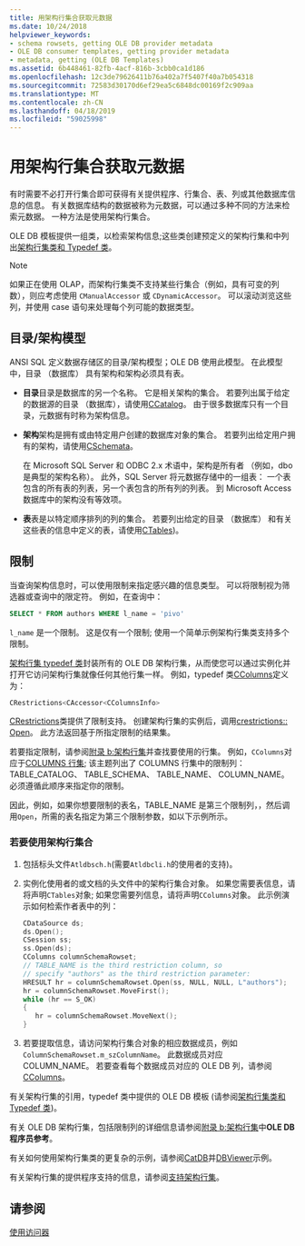 ```yaml
---
title: 用架构行集合获取元数据
ms.date: 10/24/2018
helpviewer_keywords:
- schema rowsets, getting OLE DB provider metadata
- OLE DB consumer templates, getting provider metadata
- metadata, getting (OLE DB Templates)
ms.assetid: 6b448461-82fb-4acf-816b-3cbb0ca1d186
ms.openlocfilehash: 12c3de79626411b76a402a7f5407f40a7b054318
ms.sourcegitcommit: 72583d30170d6ef29ea5c6848dc00169f2c909aa
ms.translationtype: MT
ms.contentlocale: zh-CN
ms.lasthandoff: 04/18/2019
ms.locfileid: "59025998"
---
```

# <a name="obtaining-metadata-with-schema-rowsets"></a>用架构行集合获取元数据

有时需要不必打开行集合即可获得有关提供程序、行集合、表、列或其他数据库信息的信息。 有关数据库结构的数据被称为元数据，可以通过多种不同的方法来检索元数据。 一种方法是使用架构行集合。

OLE DB 模板提供一组类，以检索架构信息;这些类创建预定义的架构行集和中列出[架构行集类和 Typedef 类](../../data/oledb/schema-rowset-classes-and-typedef-classes.md)。

> [!NOTE]
> 如果正在使用 OLAP，而架构行集类不支持某些行集合（例如，具有可变的列数），则应考虑使用 `CManualAccessor` 或 `CDynamicAccessor`。 可以滚动浏览这些列，并使用 case 语句来处理每个列可能的数据类型。

## <a name="catalogschema-model"></a>目录/架构模型

ANSI SQL 定义数据存储区的目录/架构模型；OLE DB 使用此模型。 在此模型中，目录 （数据库） 具有架构和架构必须具有表。

- **目录**目录是数据库的另一个名称。 它是相关架构的集合。 若要列出属于给定的数据源的目录 （数据库），请使用[CCatalog](../../data/oledb/ccatalogs-ccataloginfo.md)。 由于很多数据库只有一个目录，元数据有时称为架构信息。

- **架构**架构是拥有或由特定用户创建的数据库对象的集合。 若要列出给定用户拥有的架构，请使用[CSchemata](../../data/oledb/cschemata-cschematainfo.md)。

   在 Microsoft SQL Server 和 ODBC 2.x 术语中，架构是所有者 （例如，dbo 是典型的架构名称）。 此外，SQL Server 将元数据存储中的一组表： 一个表包含的所有表的列表，另一个表包含的所有列的列表。 到 Microsoft Access 数据库中的架构没有等效项。

- **表**表是以特定顺序排列的列的集合。 若要列出给定的目录 （数据库） 和有关这些表的信息中定义的表，请使用[CTables](../../data/oledb/ctables-ctableinfo.md))。

## <a name="restrictions"></a>限制

当查询架构信息时，可以使用限制来指定感兴趣的信息类型。 可以将限制视为筛选器或查询中的限定符。 例如，在查询中：

```sql
SELECT * FROM authors WHERE l_name = 'pivo'
```

`l_name` 是一个限制。 这是仅有一个限制; 使用一个简单示例架构行集类支持多个限制。

[架构行集 typedef 类](../../data/oledb/schema-rowset-classes-and-typedef-classes.md)封装所有的 OLE DB 架构行集，从而使您可以通过实例化并打开它访问架构行集就像任何其他行集一样。 例如，typedef 类[CColumns](../../data/oledb/ccolumns-ccolumnsinfo.md)定义为：

```cpp
CRestrictions<CAccessor<CColumnsInfo>
```

[CRestrictions](../../data/oledb/crestrictions-class.md)类提供了限制支持。 创建架构行集的实例后，调用[crestrictions:: Open](../../data/oledb/crestrictions-open.md)。 此方法返回基于所指定限制的结果集。

若要指定限制，请参阅[附录 b:架构行集](/previous-versions/windows/desktop/ms712921(v=vs.85))并查找要使用的行集。 例如，`CColumns`对应于[COLUMNS 行集](/previous-versions/windows/desktop/ms723052(v=vs.85)); 该主题列出了 COLUMNS 行集中的限制列：TABLE_CATALOG、 TABLE_SCHEMA、 TABLE_NAME、 COLUMN_NAME。 必须遵循此顺序来指定你的限制。

因此，例如，如果你想要限制的表名，TABLE_NAME 是第三个限制列，，然后调用`Open`，所需的表名指定为第三个限制参数，如以下示例所示。

### <a name="to-use-schema-rowsets"></a>若要使用架构行集合

1. 包括标头文件`Atldbsch.h`(需要`Atldbcli.h`的使用者的支持)。

1. 实例化使用者的或文档的头文件中的架构行集合对象。 如果您需要表信息，请将声明`CTables`对象; 如果您需要列信息，请将声明`CColumns`对象。 此示例演示如何检索作者表中的列：

    ```cpp
    CDataSource ds;
    ds.Open();
    CSession ss;
    ss.Open(ds);
    CColumns columnSchemaRowset;
    // TABLE_NAME is the third restriction column, so
    // specify "authors" as the third restriction parameter:
    HRESULT hr = columnSchemaRowset.Open(ss, NULL, NULL, L"authors");
    hr = columnSchemaRowset.MoveFirst();
    while (hr == S_OK)
    {
       hr = columnSchemaRowset.MoveNext();
    }
    ```

1. 若要提取信息，请访问架构行集合对象的相应数据成员，例如 `ColumnSchemaRowset.m_szColumnName`。 此数据成员对应 COLUMN_NAME。 若要查看每个数据成员对应的 OLE DB 列，请参阅[CColumns](../../data/oledb/ccolumns-ccolumnsinfo.md)。

有关架构行集的引用，typedef 类中提供的 OLE DB 模板 (请参阅[架构行集类和 Typedef 类](../../data/oledb/schema-rowset-classes-and-typedef-classes.md))。

有关 OLE DB 架构行集，包括限制列的详细信息请参阅[附录 b:架构行集](/previous-versions/windows/desktop/ms712921(v=vs.85))中**OLE DB 程序员参考**。

有关如何使用架构行集类的更复杂的示例，请参阅[CatDB](https://github.com/Microsoft/VCSamples)并[DBViewer](https://github.com/Microsoft/VCSamples)示例。

有关架构行集的提供程序支持的信息，请参阅[支持架构行集](../../data/oledb/supporting-schema-rowsets.md)。

## <a name="see-also"></a>请参阅

[使用访问器](../../data/oledb/using-accessors.md)